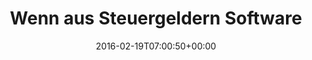 ---
retweeted: false
source: <a href="https://about.twitter.com/products/tweetdeck" rel="nofollow">TweetDeck</a>
entities:
  user_mentions: []
  urls: []
  symbols: []
  media:
  - expanded_url: https://twitter.com/bascht/status/700575753080066048/photo/1
    indices:
    - '38'
    - '61'
    url: https://t.co/M4p9Lr1Kw7
    media_url: http://pbs.twimg.com/media/Cbjx2H_UkAAepWt.png
    id_str: '700575654215979008'
    id: '700575654215979008'
    media_url_https: https://pbs.twimg.com/media/Cbjx2H_UkAAepWt.png
    sizes:
      thumb:
        w: '150'
        h: '150'
        resize: crop
      large:
        w: '644'
        h: '386'
        resize: fit
      small:
        w: '644'
        h: '386'
        resize: fit
      medium:
        w: '644'
        h: '386'
        resize: fit
    type: photo
    display_url: pic.twitter.com/M4p9Lr1Kw7
  hashtags: []
display_text_range:
- '0'
- '61'
favorite_count: '4'
id_str: '700575753080066048'
truncated: false
retweet_count: '2'
id: '700575753080066048'
possibly_sensitive: false
created_at: Fri Feb 19 07:00:50 +0000 2016
favorited: false
full_text: Wenn aus Steuergeldern Software wird.
lang: de
extended_entities:
  media:
  - expanded_url: https://twitter.com/bascht/status/700575753080066048/photo/1
    indices:
    - '38'
    - '61'
    url: https://t.co/M4p9Lr1Kw7
    media_url: http://pbs.twimg.com/media/Cbjx2H_UkAAepWt.png
    id_str: '700575654215979008'
    id: '700575654215979008'
    media_url_https: https://pbs.twimg.com/media/Cbjx2H_UkAAepWt.png
    sizes:
      thumb:
        w: '150'
        h: '150'
        resize: crop
      large:
        w: '644'
        h: '386'
        resize: fit
      small:
        w: '644'
        h: '386'
        resize: fit
      medium:
        w: '644'
        h: '386'
        resize: fit
    type: photo
    display_url: pic.twitter.com/M4p9Lr1Kw7
tags:
- pesos:twitter
date: '2016-02-19T07:00:50+00:00'
src: https://twitter.com/bascht/status/700575753080066048
original_url: https://twitter.com/bascht/status/700575753080066048
type: twitter_tweet
media_url: https://img.bascht.com/twitter/pbs.twimg.com/media/Cbjx2H_UkAAepWt.png
text: Wenn aus Steuergeldern Software wird.
title: Wenn aus Steuergeldern Software

---